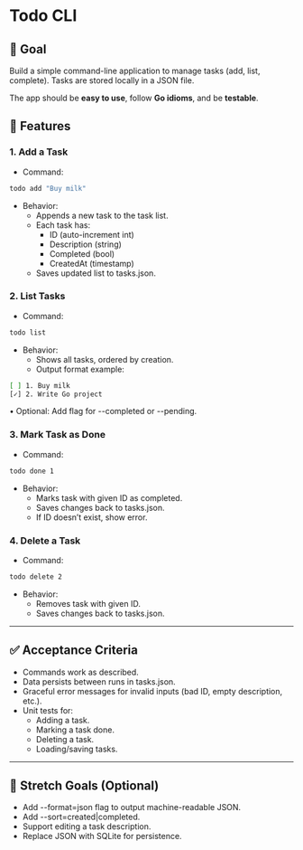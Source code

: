 # Todo CLI


## **🎯 Goal**

Build a simple command-line application to manage tasks (add, list, complete). Tasks are stored locally in a JSON file.

The app should be **easy to use**, follow **Go idioms**, and be **testable**.

## **📌 Features**

### **1. Add a Task**

- Command:

```bash
todo add "Buy milk"
```

- Behavior:
    - Appends a new task to the task list.
    - Each task has:
        - ID (auto-increment int)
        - Description (string)
        - Completed (bool)
        - CreatedAt (timestamp)
    - Saves updated list to tasks.json.

### **2. List Tasks**

- Command:

```bash
todo list

```

- Behavior:
    - Shows all tasks, ordered by creation.
    - Output format example:

```bash
[ ] 1. Buy milk
[✓] 2. Write Go project
```

• Optional: Add flag for --completed or --pending.

### **3. Mark Task as Done**

- Command:

```bash
todo done 1
```

- Behavior:
    - Marks task with given ID as completed.
    - Saves changes back to tasks.json.
    - If ID doesn’t exist, show error.

### **4. Delete a Task**

- Command:

```bash
todo delete 2
```

- Behavior:
    - Removes task with given ID.
    - Saves changes back to tasks.json.

---

## **✅ Acceptance Criteria**

- Commands work as described.
- Data persists between runs in tasks.json.
- Graceful error messages for invalid inputs (bad ID, empty description, etc.).
- Unit tests for:
    - Adding a task.
    - Marking a task done.
    - Deleting a task.
    - Loading/saving tasks.

---

## **🔧 Stretch Goals (Optional)**

- Add --format=json flag to output machine-readable JSON.
- Add --sort=created|completed.
- Support editing a task description.
- Replace JSON with SQLite for persistence.
